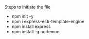 
Steps to initiate the file
 - npm init -y
 - npm i express-es6-template-engine
 - npm install express
 - npm install -g nodemon
